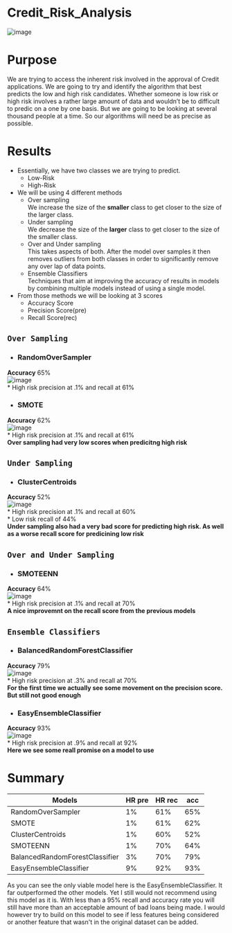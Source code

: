 # **Credit_Risk_Analysis**
![image](https://user-images.githubusercontent.com/111661058/232156344-818001b6-71fb-4a43-a63b-4bee110d63b2.png)
# Purpose
 We are trying to access the inherent risk involved in the approval of Credit applications. We are going to try and identify the algorithm that best predicts the low and high risk candidates. Whether someone is low risk or high risk involves a rather large amount of data and wouldn’t be to difficult to predic on a one by one basis. But we are going to be looking at several thousand people at a time. So our algorithms will need be as precise as possible.
# Results
  * Essentially, we have two classes we are trying to predict.
      * Low-Risk
      * High-Risk
  * We will be using 4 different methods
      * Over sampling<BR>
            We increase the size of the **smaller** class to get closer to the size of the larger class.<BR>
      * Under sampling<BR>
            We decrease the size of the **larger** class to get closer to the size of the smaller class.<BR>
      * Over and Under sampling<BR>
            This takes aspects of both. After the model over samples it then removes outliers from both classes in order to significantly remove any over lap of data                 points.<BR>
      * Ensemble Classifiers<BR>
             Techniques that aim at improving the accuracy of results in models by combining multiple models instead of using a single model.<BR>
   * From those methods we will be looking at 3 scores
      * Accuracy Score
      * Precision Score(pre)
      * Recall Score(rec)
      

## `Over Sampling`
  * ### RandomOverSampler
**Accuracy** 65%<BR>
![image](https://user-images.githubusercontent.com/111661058/232172075-14b1a008-927b-4624-92a4-54bab34f3793.png)<BR>
      * High risk precision at .1% and recall at 61%
  * ### SMOTE
**Accuracy** 62%<BR>
![image](https://user-images.githubusercontent.com/111661058/232172086-0047dca2-3f4d-4b79-ac4b-9080b89e0fda.png)<BR>
      * High risk precision at .1% and recall at 61%<BR>
    **Over sampling had very low scores when predicitng high risk**
## `Under Sampling`
  * ### ClusterCentroids
**Accuracy** 52%<BR>
![image](https://user-images.githubusercontent.com/111661058/232172040-c3ed785f-6789-444a-b210-2955b02c81bd.png)<BR>
      * High risk precision at .1% and recall at 60%<BR>
      * Low risk recall of 44%<BR>
    **Under sampling also had a very bad score for predicting high risk. As well as a worse recall score for predicining low risk**
## `Over and Under Sampling`
  * ### SMOTEENN
**Accuracy** 64%<BR>
![image](https://user-images.githubusercontent.com/111661058/232172110-b34b2216-54f3-41fe-862c-11231d64d576.png)<BR>
      * High risk precision at .1% and recall at 70%<BR>
    **A nice improvemnt on the recall score from the previous models**
## `Ensemble Classifiers`

  * ### BalancedRandomForestClassifier
**Accuracy** 79%<BR>
![image](https://user-images.githubusercontent.com/111661058/232172300-9dec9232-ff2e-4ab6-a427-14a7a355befa.png)<BR>
      * High risk precision at .3% and recall at 70%<BR>
    **For the first time we actually see some movement on the precision score. But still not good enough**
  * ### EasyEnsembleClassifier
**Accuracy** 93%<BR>
![image](https://user-images.githubusercontent.com/111661058/232172338-231c7d28-73da-43cc-9754-0cd1e744913e.png)<BR>
      * High risk precision at .9% and recall at 92%<BR>
    **Here we see some reall promise on a model to use**
# Summary
Models | HR pre |HR rec|acc                               
--- |--- | --- | ---
RandomOverSampler |  1% |   61%  |  65%    
SMOTE |  1% |   61%  |  62%                
ClusterCentroids | 1%  |   60%  |  52%    
SMOTEENN|  1%  |  70%  |  64%             
BalancedRandomForestClassifier |3%| 70%|79%
EasyEnsembleClassifier |9%| 92% |93%

As you can see the only viable model here is the EasyEnsembleClassifier. It far outperformed the other models. Yet I still would not recommend using this model as it is. With less than a 95% recall and accuracy rate you will still have more than an acceptable amount of bad loans being made. I would however try to build on this model to see if less features being considered or another feature that wasn't in the original dataset can be added.
